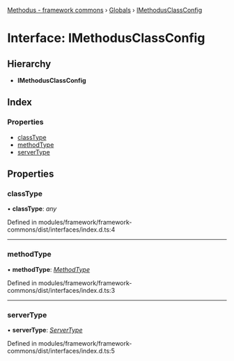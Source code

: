 [Methodus - framework commons](../README.md) › [Globals](../globals.md) › [IMethodusClassConfig](modules/framework/common/imethodusclassconfig.md)

# Interface: IMethodusClassConfig

## Hierarchy

* **IMethodusClassConfig**

## Index

### Properties

* [classType](#classtype)
* [methodType](#methodtype)
* [serverType](#servertype)

## Properties

###  classType

• **classType**: *any*

Defined in modules/framework/framework-commons/dist/interfaces/index.d.ts:4

___

###  methodType

• **methodType**: *[MethodType](../enums/methodtype.md)*

Defined in modules/framework/framework-commons/dist/interfaces/index.d.ts:3

___

###  serverType

• **serverType**: *[ServerType](../enums/servertype.md)*

Defined in modules/framework/framework-commons/dist/interfaces/index.d.ts:5
